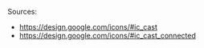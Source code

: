 Sources:
* https://design.google.com/icons/#ic_cast
* https://design.google.com/icons/#ic_cast_connected